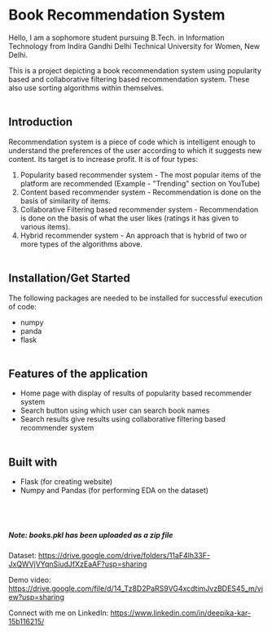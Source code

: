 # Book Recommendation System

Hello, I am a sophomore student pursuing B.Tech. in Information Technology from Indira Gandhi Delhi Technical University for Women, New Delhi.

This is a project depicting a book recommendation system using popularity based and collaborative filtering based recommendation system. These also use sorting algorithms within themselves.  <br/><br/>

## Introduction<br/>
Recommendation system is a piece of code which is intelligent enough to understand the preferences of the user according to which it suggests new content. Its target is to increase profit.
It is of four types:
1.  Popularity based recommender system - The most popular items of the platform are recommended (Example - "Trending" section on YouTube)
2.  Content based recommender system - Recommendation is done on the basis of similarity of items.
3.  Collaborative Filtering based recommender system - Recommendation is done on the basis of what the user likes (ratings it has given to various items).
4.  Hybrid recommender system - An approach that is hybrid of two or more types of the algorithms above.  <br/><br/>

## Installation/Get Started <br/>
The following packages are needed to be installed for successful execution of code:
* numpy
* panda
* flask <br/><br/>


## Features of the application <br/>
* Home page with display of results of popularity based recommender system
* Search button using which user can search book names
* Search results give results using collaborative filtering based recommender system <br/><br/>


## Built with
* Flask (for creating website)
* Numpy and Pandas (for performing EDA on the dataset) <br/><br/><br/><br/>


<h5> Note: books.pkl has been uploaded as a zip file </h5>


Dataset: https://drive.google.com/drive/folders/11aF4lh33F-JxQWVjVYqnSiudJfXzEaAF?usp=sharing


Demo video: https://drive.google.com/file/d/14_Tz8D2PaRS9VG4xcdtimJvzBDES45_m/view?usp=sharing


Connect with me on LinkedIn: https://www.linkedin.com/in/deepika-kar-15b116215/
